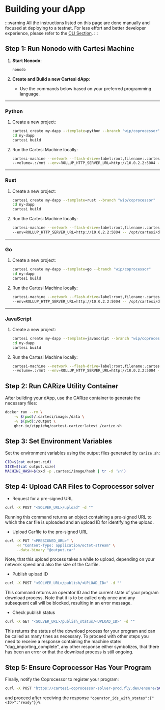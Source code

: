 # Building your dApp

:::warning
All the instructions listed on this page are done manually and focused at deploying to a testnet. For less effort and better developer experience, please refer to the [CLI Section](../building.md#building-your-dapp).
:::

## Step 1: Run Nonodo with Cartesi Machine

1. **Start Nonodo**:

   ```bash
   nonodo
   ```

2. **Create and Build a new Cartesi dApp**:
   - Use the commands below based on your preferred programming language.

---

### **Python**

1. Create a new project:
   ```bash
   cartesi create my-dapp --template=python --branch "wip/coprocessor"
   cd my-dapp
   cartesi build
   ```
2. Run the Cartesi Machine locally:
   ```bash
   cartesi-machine --network --flash-drive=label:root,filename:.cartesi/image.ext2 \
   --volume=.:/mnt --env=ROLLUP_HTTP_SERVER_URL=http://10.0.2.2:5004 --workdir=/mnt -- python dapp.py
   ```

---

### **Rust**

1. Create a new project:
   ```bash
   cartesi create my-dapp --template=rust --branch "wip/coprocessor"
   cd my-dapp
   cartesi build
   ```
2. Run the Cartesi Machine locally:
   ```bash
   cartesi-machine --network --flash-drive=label:root,filename:.cartesi/image.ext2 \
   --env=ROLLUP_HTTP_SERVER_URL=http://10.0.2.2:5004 -- /opt/cartesi/dapp/dapp
   ```

---

### **Go**

1. Create a new project:
   ```bash
   cartesi create my-dapp --template=go --branch "wip/coprocessor"
   cd my-dapp
   cartesi build
   ```
2. Run the Cartesi Machine locally:
   ```bash
   cartesi-machine --network --flash-drive=label:root,filename:.cartesi/image.ext2 \
   --env=ROLLUP_HTTP_SERVER_URL=http://10.0.2.2:5004 -- /opt/cartesi/dapp/dapp
   ```

---

### **JavaScript**

1. Create a new project:
   ```bash
   cartesi create my-dapp --template=javascript --branch "wip/coprocessor"
   cd my-dapp
   cartesi build
   ```
2. Run the Cartesi Machine locally:
   ```bash
   cartesi-machine --network --flash-drive=label:root,filename:.cartesi/image.ext2 \
   --volume=.:/mnt --env=ROLLUP_HTTP_SERVER_URL=http://10.0.2.2:5004 --workdir=/opt/cartesi/dapp -- node index
   ```

## Step 2: Run CARize Utility Container

After building your dApp, use the CARize container to generate the necessary files:

```bash
docker run --rm \
    -v $(pwd)/.cartesi/image:/data \
    -v $(pwd):/output \
    ghcr.io/zippiehq/cartesi-carize:latest /carize.sh
```

## Step 3: Set Environment Variables

Set the environment variables using the output files generated by `carize.sh`:

```bash
CID=$(cat output.cid)
SIZE=$(cat output.size)
MACHINE_HASH=$(xxd -p .cartesi/image/hash | tr -d '\n')
```

## Step 4: Upload CAR Files to Coprocessor solver

- Request for a pre-signed URL

```bash
curl -X POST "<SOLVER_URL>/upload" -d ""
```

Running this command returns an object containing a pre-signed URL to which the car file is uploaded and an upload ID for identifying the upload.

- Upload Carfile to the pre-signed URL

```bash
curl -X PUT "<PRESIGNED_URL>" \
     -H "Content-Type: application/octet-stream" \
     --data-binary "@output.car"
```

Note, that this upload process takes a while to upload, depending on your network speed and also the size of the Carfile.

- Publish upload ID

```bash
curl -X POST "<SOLVER_URL>/publish/<UPLOAD_ID>" -d ""
```

This command returns an operator ID and the current state of your program download process. Note that it is to be called only once and any subsequent call will be blocked, resulting in an error message.

- Check publish status

```bash
curl -X GET "<SOLVER_URL>/publish_status/<UPLOAD_ID>" -d ""
```

This returns the status of the download process for your program and can be called as many tines as necessary. To proceed with other steps you need to receive a response containing the machine state: "dag_importing_complete", any other response either symbolizes, that there has been an error or that the download process is still ongoing.

## Step 5: Ensure Coprocessor Has Your Program

Finally, notify the Coprocessor to register your program:

```bash
curl -X POST "https://cartesi-coprocessor-solver-prod.fly.dev/ensure/$CID/$MACHINE_HASH/$SIZE"
```

and proceed after receiving the response `"operator_ids_with_states":{"<ID>":"ready"}}%`
